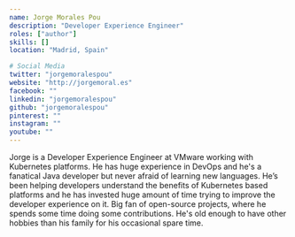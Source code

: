 ```yaml
---
name: Jorge Morales Pou
description: "Developer Experience Engineer"
roles: ["author"]
skills: []
location: "Madrid, Spain"

# Social Media 
twitter: "jorgemoralespou"
website: "http://jorgemoral.es"
facebook: ""
linkedin: "jorgemoralespou"
github: "jorgemoralespou"
pinterest: ""
instagram: ""
youtube: ""
---
```


Jorge is a Developer Experience Engineer at VMware working with Kubernetes platforms. He has huge experience in DevOps and he's a fanatical Java developer but never afraid of learning new languages. He’s been helping developers understand the benefits of Kubernetes based platforms and he has invested huge amount of time trying to improve the developer experience on it. Big fan of open-source projects, where he spends some time doing some contributions.
He's old enough to have other hobbies than his family for his occasional spare time.
